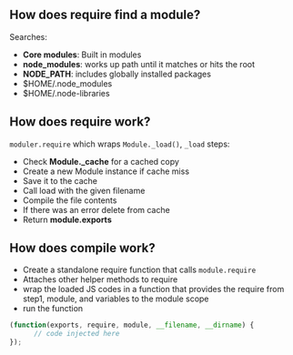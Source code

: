 
How does require find a module?
-------------------

Searches:

- **Core modules**: Built in modules
- **node_modules**: works up path until it matches or hits the root
- **NODE_PATH**: includes globally installed packages
- $HOME/.node_modules
- $HOME/.node-libraries

How does require work?
-------------------

`moduler.require` which wraps `Module._load()`, `_load` steps:

- Check **Module._cache** for a cached copy
- Create a new Module instance if cache miss
- Save it to the cache
- Call load with the given filename
- Compile the file contents
- If there was an error delete from cache
- Return **module.exports**

How does compile work?
-------------------

- Create a standalone require function that calls `module.require`
- Attaches other helper methods to require
- wrap the loaded JS codes in a function that provides the require from step1, module, and variables to the module scope
- run the function

```js
(function(exports, require, module, __filename, __dirname) {
      // code injected here
});
```
